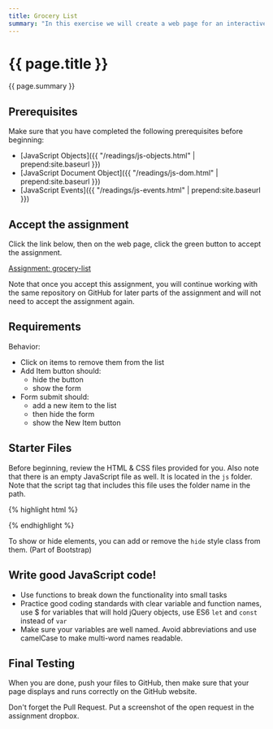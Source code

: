 ```yaml
---
title: Grocery List
summary: "In this exercise we will create a web page for an interactive grocery list. "
---
```


# {{ page.title }}
{{ page.summary }}

## Prerequisites
Make sure that you have completed the following prerequisites before beginning:

- [JavaScript Objects]({{ "/readings/js-objects.html" | prepend:site.baseurl }})  
- [JavaScript Document Object]({{ "/readings/js-dom.html" | prepend:site.baseurl }})
- [JavaScript Events]({{ "/readings/js-events.html" | prepend:site.baseurl }})

## Accept the assignment
Click the link below, then on the web page, click the green button to accept the assignment.

[Assignment: grocery-list]( https://classroom.github.com/a/TBvx_wrr )

Note that once you accept this assignment, you will continue working with the same repository on GitHub for later parts of the assignment and will not need to accept the assignment again.

## Requirements
Behavior:

- Click on items to remove them from the list
- Add Item button should:
  - hide the button
  - show the form
- Form submit should:
  - add a new item to the list
  - then hide the form
  - show the New Item button


## Starter Files
Before beginning, review the HTML & CSS files provided for you. Also note that there is an empty JavaScript file as well.  It is located in the `js` folder.  Note that the script tag that includes this file uses the folder name in the path.

{% highlight html %}
<script src="js/grocery-list.js"></script>
{% endhighlight %}

To show or hide elements, you can add or remove the `hide` style class from them. (Part of Bootstrap)



## Write good JavaScript code!

- Use functions to break down the functionality into small tasks
- Practice good coding standards with clear variable and function names, use $ for variables that will hold jQuery objects, use ES6 `let` and `const` instead of `var`
- Make sure your variables are well named.  Avoid abbreviations and use camelCase to make multi-word names readable.

## Final Testing
When you are done, push your files to GitHub, then make sure that your page displays and runs correctly on the GitHub website.  

Don't forget the Pull Request.  Put a screenshot of the open request in the assignment dropbox.
